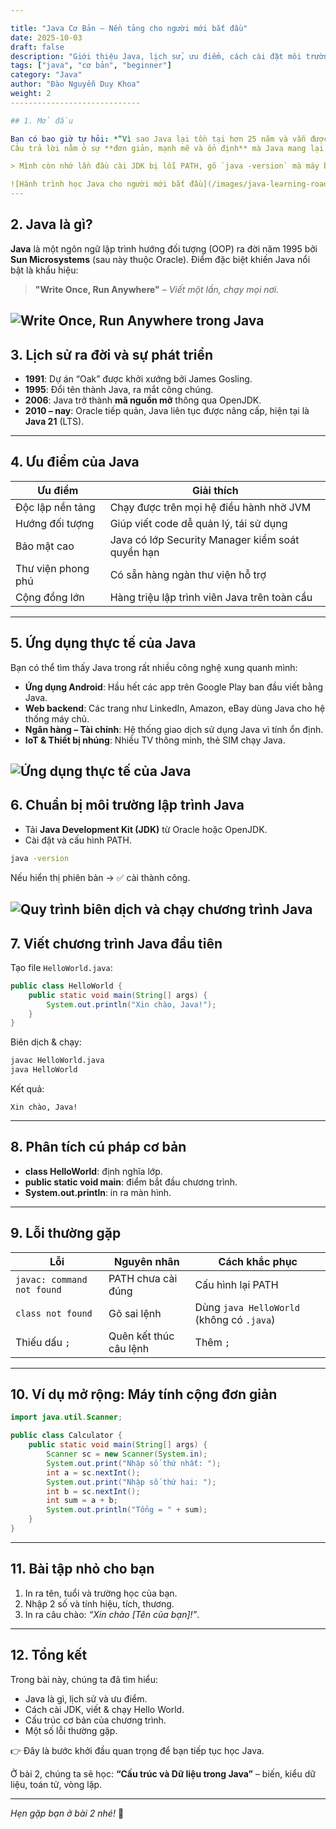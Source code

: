 ```yaml
---

title: "Java Cơ Bản – Nền tảng cho người mới bắt đầu"
date: 2025-10-03
draft: false
description: "Giới thiệu Java, lịch sử, ưu điểm, cách cài đặt môi trường và viết chương trình đầu tiên."
tags: ["java", "cơ bản", "beginner"]
category: "Java"
author: "Đào Nguyễn Duy Khoa"
weight: 2
-----------------------------

## 1. Mở đầu

Bạn có bao giờ tự hỏi: *“Vì sao Java lại tồn tại hơn 25 năm và vẫn được dùng rộng rãi trong lập trình web, ứng dụng di động, và cả trí tuệ nhân tạo?”*
Câu trả lời nằm ở sự **đơn giản, mạnh mẽ và ổn định** mà Java mang lại.

> Mình còn nhớ lần đầu cài JDK bị lỗi PATH, gõ `java -version` mà máy báo “command not found”. Loay hoay cả buổi tối mới sửa được. Nếu bạn cũng gặp tình huống này thì đừng nản, vì đây là “nghi thức nhập môn” của dân Java 😂. Bạn đã từng gặp chưa?

![Hành trình học Java cho người mới bắt đầu](/images/java-learning-roadmap.png)
---
```


## 2. Java là gì?

**Java** là một ngôn ngữ lập trình hướng đối tượng (OOP) ra đời năm 1995 bởi **Sun Microsystems** (sau này thuộc Oracle).
Điểm đặc biệt khiến Java nổi bật là khẩu hiệu:

> **"Write Once, Run Anywhere"** – *Viết một lần, chạy mọi nơi.*

![Write Once, Run Anywhere trong Java](/images/java-write-once-run-anywhere.png)
---

## 3. Lịch sử ra đời và sự phát triển

* **1991**: Dự án “Oak” được khởi xướng bởi James Gosling.
* **1995**: Đổi tên thành Java, ra mắt công chúng.
* **2006**: Java trở thành **mã nguồn mở** thông qua OpenJDK.
* **2010 – nay**: Oracle tiếp quản, Java liên tục được nâng cấp, hiện tại là **Java 21** (LTS).

---

## 4. Ưu điểm của Java

| Ưu điểm            | Giải thích                                       |
| ------------------ | ------------------------------------------------ |
| Độc lập nền tảng   | Chạy được trên mọi hệ điều hành nhờ JVM          |
| Hướng đối tượng    | Giúp viết code dễ quản lý, tái sử dụng           |
| Bảo mật cao        | Java có lớp Security Manager kiểm soát quyền hạn |
| Thư viện phong phú | Có sẵn hàng ngàn thư viện hỗ trợ                 |
| Cộng đồng lớn      | Hàng triệu lập trình viên Java trên toàn cầu     |

---

## 5. Ứng dụng thực tế của Java

Bạn có thể tìm thấy Java trong rất nhiều công nghệ xung quanh mình:

* **Ứng dụng Android**: Hầu hết các app trên Google Play ban đầu viết bằng Java.
* **Web backend**: Các trang như LinkedIn, Amazon, eBay dùng Java cho hệ thống máy chủ.
* **Ngân hàng – Tài chính**: Hệ thống giao dịch sử dụng Java vì tính ổn định.
* **IoT & Thiết bị nhúng**: Nhiều TV thông minh, thẻ SIM chạy Java.

![Ứng dụng thực tế của Java](/images/java-applications.png)
---

## 6. Chuẩn bị môi trường lập trình Java

* Tải **Java Development Kit (JDK)** từ Oracle hoặc OpenJDK.
* Cài đặt và cấu hình PATH.

```bash
java -version
```

Nếu hiển thị phiên bản → ✅ cài thành công.

![Quy trình biên dịch và chạy chương trình Java](/images/java-compile-run-process.png)
---

## 7. Viết chương trình Java đầu tiên
Tạo file `HelloWorld.java`:

```java
public class HelloWorld {
    public static void main(String[] args) {
        System.out.println("Xin chào, Java!");
    }
}
```

Biên dịch & chạy:

```bash
javac HelloWorld.java
java HelloWorld
```

Kết quả:

```
Xin chào, Java!
```

---

## 8. Phân tích cú pháp cơ bản

* **class HelloWorld**: định nghĩa lớp.
* **public static void main**: điểm bắt đầu chương trình.
* **System.out.println**: in ra màn hình.

---

## 9. Lỗi thường gặp

| Lỗi                        | Nguyên nhân            | Cách khắc phục                            |
| -------------------------- | ---------------------- | ----------------------------------------- |
| `javac: command not found` | PATH chưa cài đúng     | Cấu hình lại PATH                         |
| `class not found`          | Gõ sai lệnh            | Dùng `java HelloWorld` (không có `.java`) |
| Thiếu dấu `;`              | Quên kết thúc câu lệnh | Thêm `;`                                  |

---

## 10. Ví dụ mở rộng: Máy tính cộng đơn giản

```java
import java.util.Scanner;

public class Calculator {
    public static void main(String[] args) {
        Scanner sc = new Scanner(System.in);
        System.out.print("Nhập số thứ nhất: ");
        int a = sc.nextInt();
        System.out.print("Nhập số thứ hai: ");
        int b = sc.nextInt();
        int sum = a + b;
        System.out.println("Tổng = " + sum);
    }
}
```

---

## 11. Bài tập nhỏ cho bạn

1. In ra tên, tuổi và trường học của bạn.
2. Nhập 2 số và tính hiệu, tích, thương.
3. In ra câu chào: *“Xin chào [Tên của bạn]!”*.

---

## 12. Tổng kết

Trong bài này, chúng ta đã tìm hiểu:

* Java là gì, lịch sử và ưu điểm.
* Cách cài JDK, viết & chạy Hello World.
* Cấu trúc cơ bản của chương trình.
* Một số lỗi thường gặp.

👉 Đây là bước khởi đầu quan trọng để bạn tiếp tục học Java.

Ở bài 2, chúng ta sẽ học:
**“Cấu trúc và Dữ liệu trong Java”** – biến, kiểu dữ liệu, toán tử, vòng lặp.

---

*Hẹn gặp bạn ở bài 2 nhé!* 🚀